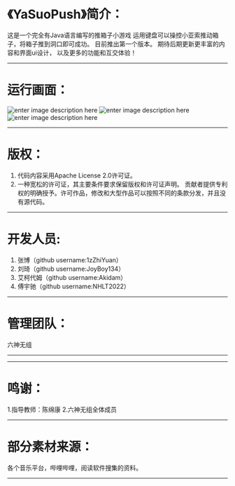 
# 《YaSuoPush》简介：
这是一个完全有Java语言编写的推箱子小游戏
运用键盘可以操控小亚索推动箱子，将箱子推到洞口即可成功。
目前推出第一个版本。
期待后期更新更丰富的内容和界面ui设计，
以及更多的功能和互交体验！
***
# 运行画面：
![enter image description here]()
![enter image description here]()
![enter image description here]()
***
# 版权：
1. 代码内容采用Apache License 2.0许可证。
2. 一种宽松的许可证，其主要条件要求保留版权和许可证声明。
   贡献者提供专利权的明确授予。许可作品，修改和大型作品可以按照不同的条款分发，并且没有源代码。
***
# 开发人员:
1. 张博（github username:1zZhiYuan）
2. 刘琦（github username:JoyBoy134）
3. 艾柯代姆（github username:Akidam）
4. 傅宇驰（github username:NHLT2022）
***
# 管理团队：
  六神无组
***

***
# 鸣谢：
1.指导教师：陈绵康
2.六神无组全体成员
***
# 部分素材来源：
 各个音乐平台，哔哩哔哩，阅读软件搜集的资料。
***
